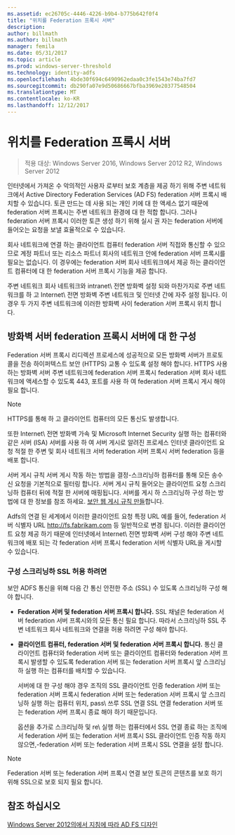 ```yaml
---
ms.assetid: ec26705c-4446-4226-b9b4-b775b642f0f4
title: "위치를 Federation 프록시 서버"
description: 
author: billmath
ms.author: billmath
manager: femila
ms.date: 05/31/2017
ms.topic: article
ms.prod: windows-server-threshold
ms.technology: identity-adfs
ms.openlocfilehash: 4bde30f694c6490962edaa0c3fe1543e74ba7fd7
ms.sourcegitcommit: db290fa07e9d50686667bfba3969e20377548504
ms.translationtype: MT
ms.contentlocale: ko-KR
ms.lasthandoff: 12/12/2017
---
```

# <a name="where-to-place-a-federation-server-proxy"></a>위치를 Federation 프록시 서버

>적용 대상: Windows Server 2016, Windows Server 2012 R2, Windows Server 2012

인터넷에서 가져온 수 악의적인 사용자 로부터 보호 계층을 제공 하기 위해 주변 네트워크에서 Active Directory Federation Services \(AD FS\) federation 서버 프록시 배치할 수 있습니다. 토큰 만드는 데 사용 되는 개인 키에 대 한 액세스 없기 때문에 federation 서버 프록시는 주변 네트워크 환경에 대 한 적합 합니다. 그러나 federation 서버 프록시 이러한 토큰 생성 하기 위해 실시 권 자는 federation 서버에 들어오는 요청을 보낼 효율적으로 수 있습니다.  
  
회사 네트워크에 연결 하는 클라이언트 컴퓨터 federation 서버 직접와 통신할 수 있으므로 계정 파트너 또는 리소스 파트너 회사의 네트워크 안에 federation 서버 프록시를 필요는 없습니다. 이 경우에는 federation 서버 회사 네트워크에서 제공 하는 클라이언트 컴퓨터에 대 한 federation 서버 프록시 기능을 제공 합니다.  
  
주변 네트워크 회사 네트워크와 intranet\ 전면 방화벽 설정 되와 마찬가지로 주변 네트워크를 하 고 Internet\ 전면 방화벽 주변 네트워크 및 인터넷 간에 자주 설정 됩니다. 이 경우 두 가지 주변 네트워크에 이러한 방화벽 사이 federation 서버 프록시 위치 합니다.  
  
## <a name="configuring-your-firewall-servers-for-a-federation-server-proxy"></a>방화벽 서버 federation 프록시 서버에 대 한 구성  
Federation 서버 프록시 리디렉션 프로세스에 성공적으로 모든 방화벽 서버가 프로토콜을 전송 하이퍼텍스트 보안 \(HTTPS\) 교통 수 있도록 설정 해야 합니다. HTTPS 사용 하는 방화벽 서버 주변 네트워크에 federation 서버 프록시 federation 서버 회사 네트워크에 액세스할 수 있도록 443, 포트를 사용 하 여 federation 서버 프록시 게시 해야 필요 합니다.  
  
> [!NOTE]  
> HTTPS를 통해 하 고 클라이언트 컴퓨터의 모든 통신도 발생합니다.  
  
또한 Internet\ 전면 방화벽 가속 및 Microsoft Internet Security 실행 하는 컴퓨터와 같은 서버 \(ISA\) 서버를 사용 하 여 서버 게시로 알려진 프로세스 인터넷 클라이언트 요청 적절 한 주변 및 회사 네트워크 서버 federation 서버 프록시 서버 federation 등을 배포 합니다.  
  
서버 게시 규칙 서버 게시 작동 하는 방법을 결정-스크리닝하 컴퓨터를 통해 모든 송수신 요청을 기본적으로 필터링 합니다. 서버 게시 규칙 들어오는 클라이언트 요청 스크리닝하 컴퓨터 뒤에 적절 한 서버에 매핑됩니다. 서버를 게시 하 스크리닝하 구성 하는 방법에 대 한 정보를 참조 하세요. [보안 웹 게시 규칙 만들](https://go.microsoft.com/fwlink/?LinkId=75182)합니다.  
  
Adfs의 연결 된 세계에서 이러한 클라이언트 요청 특정 URL 예를 들어, federation 서버 식별자 URL http://fs.fabrikam.com 등 일반적으로 변경 됩니다. 이러한 클라이언트 요청 제공 하기 때문에 인터넷에서 Internet\ 전면 방화벽 서버 구성 해야 주변 네트워크에 배포 되는 각 federation 서버 프록시 federation 서버 식별자 URL을 게시할 수 있습니다.  
  
### <a name="configuring-isa-server-to-allow-ssl"></a>구성 스크리닝하 SSL 허용 하려면  
보안 ADFS 통신을 위해 다음 간 통신 안전한 주소 \(SSL\) 수 있도록 스크리닝하 구성 해야 합니다.  
  
-   **Federation 서버 및 federation 서버 프록시 합니다.** SSL 채널은 federation 서버 federation 서버 프록시와의 모든 통신 필요 합니다. 따라서 스크리닝하 SSL 주변 네트워크 회사 네트워크와 연결을 허용 하려면 구성 해야 합니다.  
  
-   **클라이언트 컴퓨터, federation 서버 및 federation 서버 프록시 합니다.** 통신 클라이언트 컴퓨터와 federation 서버 또는 클라이언트 컴퓨터와 federation 서버 프록시 발생할 수 있도록 federation 서버 또는 federation 서버 프록시 앞 스크리닝하 실행 하는 컴퓨터를 배치할 수 있습니다.  
  
    서버에 대 한 구성 해야 경우 조직의 SSL 클라이언트 인증 federation 서버 또는 federation 서버 프록시 federation 서버 또는 federation 서버 프록시 앞 스크리닝하 실행 하는 컴퓨터 위치, pass\ 쓰루 SSL 연결 SSL 연결 federation 서버 또는 federation 서버 프록시 종료 해야 하기 때문입니다.  
  
    옵션을 추가로 스크리닝하 및 re\ 실행 하는 컴퓨터에서 SSL 연결 종료 하는 조직에서 federation 서버 또는 federation 서버 프록시 SSL 클라이언트 인증 작동 하지 않으면,-federation 서버 또는 federation 서버 프록시 SSL 연결을 설정 합니다.  
  
> [!NOTE]  
> Federation 서버 또는 federation 서버 프록시 연결 보안 토큰의 콘텐츠를 보호 하기 위해 SSL으로 보호 되지 필요 합니다.  
  
## <a name="see-also"></a>참조 하십시오
[Windows Server 2012의에서 지침에 따라 AD FS 디자인](AD-FS-Design-Guide-in-Windows-Server-2012.md)
